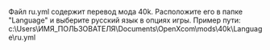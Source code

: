 Файл ru.yml содержит перевод мода 40k. Расположите его в папке "Language" и выберите русский язык в опциях игры.
Пример пути:
c:\Users\ИМЯ_ПОЛЬЗОВАТЕЛЯ\Documents\OpenXcom\mods\40k\Language\ru.yml
